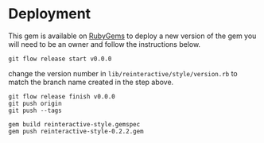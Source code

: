 # Deployment

This gem is available on [RubyGems](https://rubygems.org/gems/reinteractive-style) to deploy a new version of the gem you will need to be an owner and follow the instructions below.

    git flow release start v0.0.0

change the version number in `lib/reinteractive/style/version.rb` to match the branch name created in the step above.

    git flow release finish v0.0.0
    git push origin
    git push --tags

    gem build reinteractive-style.gemspec
    gem push reinteractive-style-0.2.2.gem
